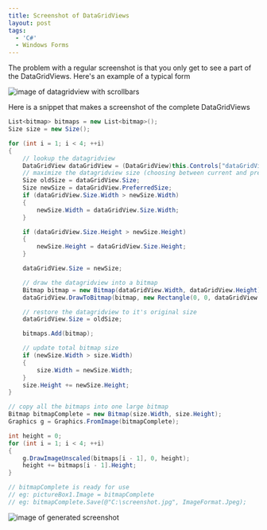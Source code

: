 ```yaml
---
title: Screenshot of DataGridViews
layout: post
tags:
  - 'C#'
  - Windows Forms
---
```

The problem with a regular screenshot is that you only get to see a part of the DataGridViews. Here's an example of a typical form

![image of datagridview with scrollbars](http://www.timvw.be/wp-content/images/datagridviews-with-scrollbars.jpg)

Here is a snippet that makes a screenshot of the complete DataGridViews

```csharp
List<bitmap> bitmaps = new List<bitmap>();
Size size = new Size();

for (int i = 1; i < 4; ++i) 
{ 
	// lookup the datagridview 
	DataGridView dataGridView = (DataGridView)this.Controls["dataGridView" + i]; 
	// maximize the datagridview size (choosing between current and preferred) 
	Size oldSize = dataGridView.Size; 
	Size newSize = dataGridView.PreferredSize; 
	if (dataGridView.Size.Width > newSize.Width)
	{
		newSize.Width = dataGridView.Size.Width;
	}

	if (dataGridView.Size.Height > newSize.Height)
	{
		newSize.Height = dataGridView.Size.Height;
	}

	dataGridView.Size = newSize;

	// draw the datagridview into a bitmap
	Bitmap bitmap = new Bitmap(dataGridView.Width, dataGridView.Height);
	dataGridView.DrawToBitmap(bitmap, new Rectangle(0, 0, dataGridView.Width, dataGridView.Height));

	// restore the datagridview to it's original size
	dataGridView.Size = oldSize;

	bitmaps.Add(bitmap);

	// update total bitmap size
	if (newSize.Width > size.Width)
	{
		size.Width = newSize.Width;
	}
	size.Height += newSize.Height;
}

// copy all the bitmaps into one large bitmap
Bitmap bitmapComplete = new Bitmap(size.Width, size.Height);
Graphics g = Graphics.FromImage(bitmapComplete);

int height = 0;
for (int i = 1; i < 4; ++i) 
{ 
	g.DrawImageUnscaled(bitmaps[i - 1], 0, height); 
	height += bitmaps[i - 1].Height; 
} 

// bitmapComplete is ready for use 
// eg: pictureBox1.Image = bitmapComplete 
// eg: bitmapComplete.Save(@"C:\screenshot.jpg", ImageFormat.Jpeg); 
``` 
  
![image of generated screenshot](http://www.timvw.be/wp-content/images/datagridviews-without-scrollbars.jpg)
